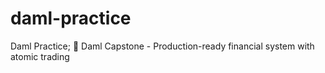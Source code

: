 # daml-practice
Daml Practice; 🚀 Daml Capstone - Production-ready financial system with atomic trading
